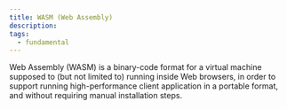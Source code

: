 ```yaml
---
title: WASM (Web Assembly)
description: 
tags:
  - fundamental
---
```


Web Assembly (WASM) is a binary-code format for a virtual machine supposed to (but not limited to) running inside Web browsers, in order to support running high-performance client application in a portable format, and without requiring manual installation steps.

